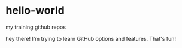 # hello-world
my training github repos

hey there!
I'm trying to learn GitHub options and features. That's fun!

